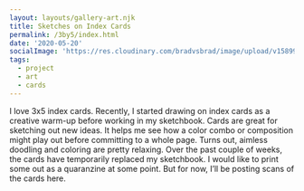 ```yaml
---
layout: layouts/gallery-art.njk
title: Sketches on Index Cards
permalink: /3by5/index.html
date: '2020-05-20'
socialImage: 'https://res.cloudinary.com/bradvsbrad/image/upload/v1589980081/posts/feat-3by5.jpg'
tags:
  - project
  - art
  - cards
---
```


I love 3x5 index cards. Recently, I started drawing on index cards as a creative warm-up before working in my sketchbook. Cards are great for sketching out new ideas. It helps me see how a color combo or composition might play out before committing to a whole page. Turns out, aimless doodling and coloring are pretty relaxing. Over the past couple of weeks, the cards have temporarily replaced my sketchbook. I would like to print some out as a quaranzine at some point. But for now, I’ll be posting scans of the cards here.
